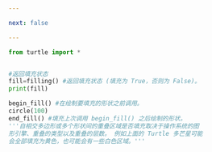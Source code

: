 ```yaml
---

next: false

---
```




<BlogInfo id="696" title="8.填充" author="白日梦想猿" pv=0 read_times=0 pre_cost_time="0分13秒" category="turtle学习" tag_list="['turtle学习']" create_time="2021.07.18 16:44:47" update_time="2021.07.18 16:46:47" />

```python
from turtle import *


#返回填充状态
fill=filling() #返回填充状态 (填充为 True，否则为 False)。
print(fill)

begin_fill() #在绘制要填充的形状之前调用。
circle(100)
end_fill() #填充上次调用 begin_fill() 之后绘制的形状。
'''自相交多边形或多个形状间的重叠区域是否填充取决于操作系统的图
形引擎、重叠的类型以及重叠的层数。 例如上面的 Turtle 多芒星可能
会全部填充为黄色，也可能会有一些白色区域。'''
```



<ActionBox />
